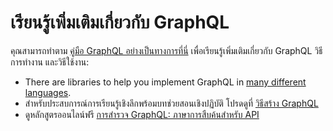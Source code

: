 # เรียนรู้เพิ่มเติมเกี่ยวกับ GraphQL

คุณสามารถทำตาม [คู่มือ GraphQL อย่างเป็นทางการที่นี่](https://graphql.org/learn/) เพื่อเรียนรู้เพิ่มเติมเกี่ยวกับ GraphQL วิธีการทำงาน และวิธีใช้งาน:
- There are libraries to help you implement GraphQL in [many different languages](https://graphql.org/code/).
- สำหรับประสบการณ์การเรียนรู้เชิงลึกพร้อมบทช่วยสอนเชิงปฏิบัติ โปรดดูที่ [วิธีสร้าง GraphQL](https://www.howtographql.com/)
- ดูหลักสูตรออนไลน์ฟรี [การสำรวจ GraphQL: ภาษาการสืบค้นสำหรับ API](https://www.edx.org/course/exploring-graphql-a-query-language-for-apis)